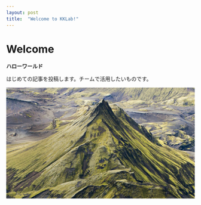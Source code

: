 ```yaml
---
layout: post
title:  "Welcome to KKLab!"
---
```


# Welcome

**ハローワールド**

はじめての記事を投稿します。チームで活用したいものです。

![山の画像](/imgs/mountain.png)
